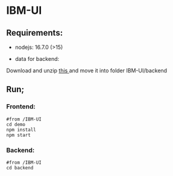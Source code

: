 # IBM-UI

## Requirements:

* nodejs: 16.7.0 (>15)

* data for backend:

Download and unzip <a href=''> this </a> and move it into folder IBM-UI/backend

## Run;

### Frontend:

``` 
#from /IBM-UI
cd demo
npm install 
npm start
```

### Backend:

```
#from /IBM-UI
cd backend
```
